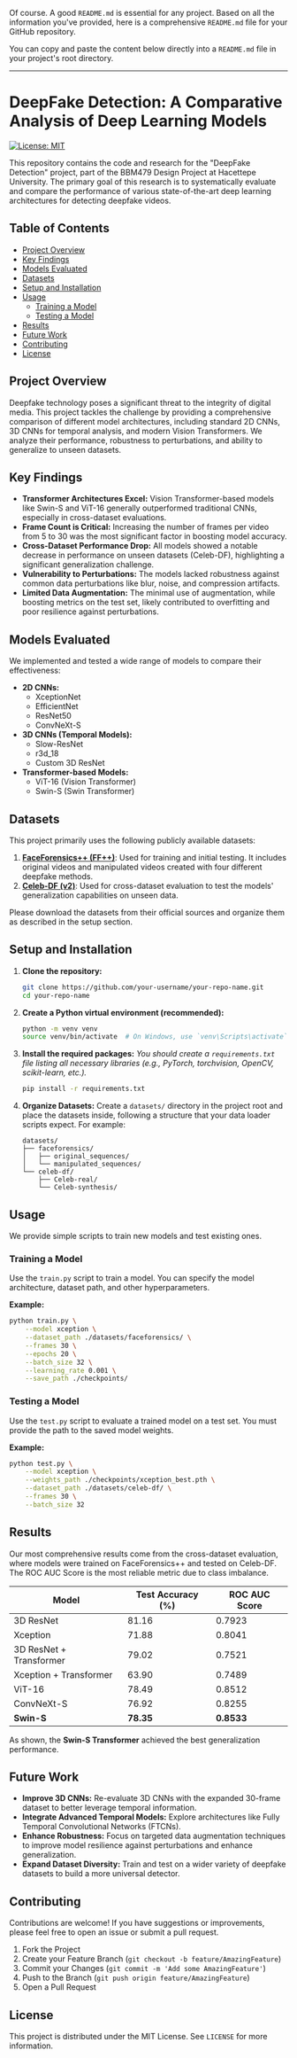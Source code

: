 Of course. A good `README.md` is essential for any project. Based on all the information you've provided, here is a comprehensive `README.md` file for your GitHub repository.

You can copy and paste the content below directly into a `README.md` file in your project's root directory.

---

# DeepFake Detection: A Comparative Analysis of Deep Learning Models

[![License: MIT](https://img.shields.io/badge/License-MIT-yellow.svg)](https://opensource.org/licenses/MIT)

This repository contains the code and research for the "DeepFake Detection" project, part of the BBM479 Design Project at Hacettepe University. The primary goal of this research is to systematically evaluate and compare the performance of various state-of-the-art deep learning architectures for detecting deepfake videos.

## Table of Contents
- [Project Overview](#project-overview)
- [Key Findings](#key-findings)
- [Models Evaluated](#models-evaluated)
- [Datasets](#datasets)
- [Setup and Installation](#setup-and-installation)
- [Usage](#usage)
  - [Training a Model](#training-a-model)
  - [Testing a Model](#testing-a-model)
- [Results](#results)
- [Future Work](#future-work)
- [Contributing](#contributing)
- [License](#license)

## Project Overview

Deepfake technology poses a significant threat to the integrity of digital media. This project tackles the challenge by providing a comprehensive comparison of different model architectures, including standard 2D CNNs, 3D CNNs for temporal analysis, and modern Vision Transformers. We analyze their performance, robustness to perturbations, and ability to generalize to unseen datasets.

## Key Findings

*   **Transformer Architectures Excel:** Vision Transformer-based models like Swin-S and ViT-16 generally outperformed traditional CNNs, especially in cross-dataset evaluations.
*   **Frame Count is Critical:** Increasing the number of frames per video from 5 to 30 was the most significant factor in boosting model accuracy.
*   **Cross-Dataset Performance Drop:** All models showed a notable decrease in performance on unseen datasets (Celeb-DF), highlighting a significant generalization challenge.
*   **Vulnerability to Perturbations:** The models lacked robustness against common data perturbations like blur, noise, and compression artifacts.
*   **Limited Data Augmentation:** The minimal use of augmentation, while boosting metrics on the test set, likely contributed to overfitting and poor resilience against perturbations.

## Models Evaluated

We implemented and tested a wide range of models to compare their effectiveness:

*   **2D CNNs:**
    *   XceptionNet
    *   EfficientNet
    *   ResNet50
    *   ConvNeXt-S
*   **3D CNNs (Temporal Models):**
    *   Slow-ResNet
    *   r3d_18
    *   Custom 3D ResNet
*   **Transformer-based Models:**
    *   ViT-16 (Vision Transformer)
    *   Swin-S (Swin Transformer)

## Datasets

This project primarily uses the following publicly available datasets:

1.  **[FaceForensics++ (FF++)](https://github.com/ondyari/FaceForensics)**: Used for training and initial testing. It includes original videos and manipulated videos created with four different deepfake methods.
2.  **[Celeb-DF (v2)](https://github.com/yuezunli/celeb-deepfakeforensics)**: Used for cross-dataset evaluation to test the models' generalization capabilities on unseen data.

Please download the datasets from their official sources and organize them as described in the setup section.

## Setup and Installation

1.  **Clone the repository:**
    ```bash
    git clone https://github.com/your-username/your-repo-name.git
    cd your-repo-name
    ```

2.  **Create a Python virtual environment (recommended):**
    ```bash
    python -m venv venv
    source venv/bin/activate  # On Windows, use `venv\Scripts\activate`
    ```

3.  **Install the required packages:**
    *You should create a `requirements.txt` file listing all necessary libraries (e.g., PyTorch, torchvision, OpenCV, scikit-learn, etc.).*
    ```bash
    pip install -r requirements.txt
    ```

4.  **Organize Datasets:**
    Create a `datasets/` directory in the project root and place the datasets inside, following a structure that your data loader scripts expect. For example:
    ```
    datasets/
    ├── faceforensics/
    │   ├── original_sequences/
    │   └── manipulated_sequences/
    └── celeb-df/
        ├── Celeb-real/
        └── Celeb-synthesis/
    ```

## Usage

We provide simple scripts to train new models and test existing ones.

### Training a Model

Use the `train.py` script to train a model. You can specify the model architecture, dataset path, and other hyperparameters.

**Example:**
```bash
python train.py \
    --model xception \
    --dataset_path ./datasets/faceforensics/ \
    --frames 30 \
    --epochs 20 \
    --batch_size 32 \
    --learning_rate 0.001 \
    --save_path ./checkpoints/
```

### Testing a Model

Use the `test.py` script to evaluate a trained model on a test set. You must provide the path to the saved model weights.

**Example:**
```bash
python test.py \
    --model xception \
    --weights_path ./checkpoints/xception_best.pth \
    --dataset_path ./datasets/celeb-df/ \
    --frames 30 \
    --batch_size 32
```

## Results

Our most comprehensive results come from the cross-dataset evaluation, where models were trained on FaceForensics++ and tested on Celeb-DF. The ROC AUC Score is the most reliable metric due to class imbalance.

| Model                  | Test Accuracy (%) | ROC AUC Score  |
| ---------------------- | ----------------- | -------------- |
| 3D ResNet              | 81.16             | 0.7923         |
| Xception               | 71.88             | 0.8041         |
| 3D ResNet + Transformer| 79.02             | 0.7521         |
| Xception + Transformer | 63.90             | 0.7489         |
| ViT-16                 | 78.49             | 0.8512         |
| ConvNeXt-S             | 76.92             | 0.8255         |
| **Swin-S**             | **78.35**         | **0.8533**     |

As shown, the **Swin-S Transformer** achieved the best generalization performance.

## Future Work

*   **Improve 3D CNNs:** Re-evaluate 3D CNNs with the expanded 30-frame dataset to better leverage temporal information.
*   **Integrate Advanced Temporal Models:** Explore architectures like Fully Temporal Convolutional Networks (FTCNs).
*   **Enhance Robustness:** Focus on targeted data augmentation techniques to improve model resilience against perturbations and enhance generalization.
*   **Expand Dataset Diversity:** Train and test on a wider variety of deepfake datasets to build a more universal detector.

## Contributing

Contributions are welcome! If you have suggestions or improvements, please feel free to open an issue or submit a pull request.

1.  Fork the Project
2.  Create your Feature Branch (`git checkout -b feature/AmazingFeature`)
3.  Commit your Changes (`git commit -m 'Add some AmazingFeature'`)
4.  Push to the Branch (`git push origin feature/AmazingFeature`)
5.  Open a Pull Request

## License

This project is distributed under the MIT License. See `LICENSE` for more information.